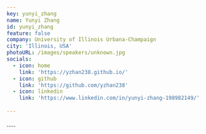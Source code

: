 ```yaml
---
key: yunyi_zhang
name: Yunyi Zhang
id: yunyi_zhang
feature: false
company: University of Illinois Urbana-Champaign
city: 'Illinois, USA'
photoURL: /images/speakers/unknown.jpg
socials:
  - icon: home
    link: 'https://yzhan238.github.io/' 
  - icon: github
    link: 'https://github.com/yzhan238'
  - icon: linkedin
    link: 'https://www.linkedin.com/in/yunyi-zhang-198982149/'
 
---
```

.....